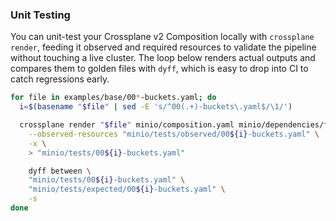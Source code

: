 ### Unit Testing

You can unit-test your Crossplane v2 Composition locally with `crossplane render`, feeding it observed and required resources to validate the pipeline without touching a live cluster. The loop below renders actual outputs and compares them to golden files with `dyff`, which is easy to drop into CI to catch regressions early.

```sh
for file in examples/base/00*-buckets.yaml; do
  i=$(basename "$file" | sed -E 's/^00(.+)-buckets\.yaml$/\1/')

  crossplane render "$file" minio/composition.yaml minio/dependencies/functions.yaml \
    --observed-resources "minio/tests/observed/00${i}-buckets.yaml" \
    -x \
    > "minio/tests/00${i}-buckets.yaml"

    dyff between \
    "minio/tests/00${i}-buckets.yaml" \
    "minio/tests/expected/00${i}-buckets.yaml" \
    -s
done
```